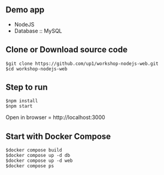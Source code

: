 ## Demo app
* NodeJS
* Database :: MySQL

## Clone or Download source code
```
$git clone https://github.com/up1/workshop-nodejs-web.git
$cd workshop-nodejs-web
```

## Step to run
```
$npm install
$npm start
```
Open in browser = http://localhost:3000


## Start with Docker Compose
```
$docker compose build
$docker compose up -d db
$docker compose up -d web
$docker compose ps
```
